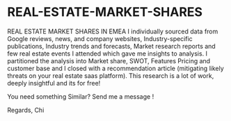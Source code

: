 # REAL-ESTATE-MARKET-SHARES
REAL ESTATE MARKET SHARES IN EMEA
I individually sourced data from Google reviews, news, and company websites, Industry-specific publications, Industry trends and forecasts, Market research reports and few real estate events I attended which gave me insights to analysis. 
I partitioned the analysis into Market share, SWOT, Features Pricing and customer base and I closed with a recommendation article  (mitigating likely threats on your real estate saas platform). 
This research is a lot of work, deeply insightful and its for free!

You need something Similar? 
Send me a message !

Regards,
Chi
